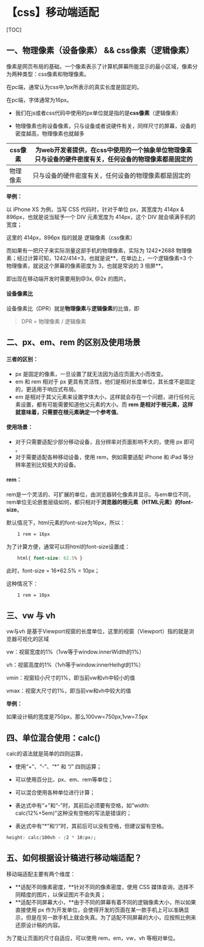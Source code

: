 # 【css】移动端适配

[TOC]



## 一、物理像素（设备像素） && css像素（逻辑像素）

像素是网页布局的基础，一个像素表示了计算机屏幕所能显示的最小区域，像素分为两种类型：css像素和物理像素。

在pc端，通常认为css中,1px所表示的真实长度是固定的。

在pc端，字体通常为16px。

- 我们在js或者css代码中使用的px单位就是指的是**css像素**（逻辑像素）

- 物理像素也称设备像素，只与设备或者说硬件有关，同样尺寸的屏幕，设备的密度越高，物理像素也就越多

| css像素  | 为web开发者提供，在css中使用的一个抽象单位物理像素只与设备的硬件密度有关，任何设备的物理像素都是固定的 |
| -------- | ------------------------------------------------------------ |
| 物理像素 | 只与设备的硬件密度有关，任何设备的物理像素都是固定的         |



**举例：**

以 iPhone XS 为例，当写 CSS 代码时，针对于单位 px，其宽度为 414px & 896px，也就是说当赋予一个 DIV 元素宽度为 414px，这个 DIV 就会填满手机的宽度；

这里的 414px，896px 指的就是 逻辑像素（css像素）

而如果有一把尺子来实际测量这部手机的物理像素，实际为 1242\*2688 物理像素；经过计算可知，1242/414=3，也就是说**，在单边上，一个逻辑像素=3 个物理像素，就说这个屏幕的像素密度为 3，也就是常说的 3 倍屏**。

即出现在移动端开发时需要用到@3x, @2x 的图片。



#### 设备像素比

设备像素比（DPR）就是**物理像素**与**逻辑像素**的比值，即

> DPR = 物理像素 / 逻辑像素



## 二、px、em、rem 的区别及使用场景

#### 三者的区别：

- px 是固定的像素，一旦设置了就无法因为适应页面大小而改变。
- em 和 rem 相对于 px 更具有灵活性，他们是相对长度单位，其长度不是固定的，更适用于响应式布局。
- em 是相对于其父元素来设置字体大小，这样就会存在一个问题，进行任何元素设置，都有可能需要知道他父元素的大小。而 **rem 是相对于根元素，这样就意味着，只需要在根元素确定一个参考值**。



#### 使用场景：

- 对于只需要适配少部分移动设备，且分辨率对页面影响不大的，使用 px 即可 。
- 对于需要适配各种移动设备，使用 rem，例如需要适配 iPhone 和 iPad 等分辨率差别比较挺大的设备。



#### rem：

rem是一个灵活的、可扩展的单位，由浏览器转化像素并显示。与em单位不同，rem单位无论嵌套层级如何，都只相对于**浏览器的根元素（HTML元素）的font-size**。

默认情况下，html元素的font-size为16px，所以：

```css
    1 rem = 16px
```

为了计算方便，通常可以将html的font-size设置成：

```css
    html{ font-size: 62.5% }
```

此时，font-size = 16*62.5% = 10px；

这种情况下：

```css
    1 rem = 10px
```



## 三、vw 与 vh

vw与vh 是基于Viewport视窗的长度单位，这里的视窗（Viewport）指的就是浏览器可视化的区域

vw：视窗宽度的1%（1vw等于window.innerWidth的1%）

vh：视窗高度的1%（1vh等于window.innerHeihgt的1%）

vmin：视窗较小尺寸的1%，即当前vw和vh中较小的值

vmax：视窗大尺寸的1%，即当前vw和vh中较大的值



**举例：**

如果设计稿的宽度是750px，那么100vw=750px,1vw=7.5px



## 四、单位混合使用：calc()

calc的语法就是简单的四则运算，

- 使用“+”、“-”、“*” 和 “/” 四则运算；
- 可以使用百分比、px、em、rem等单位；

- 可以混合使用各种单位进行计算；
- 表达式中有“+”和“-”时，其前后必须要有空格，如"width: calc(12%+5em)"这种没有空格的写法是错误的；
- 表达式中有“*”和“/”时，其前后可以没有空格，但建议留有空格。
  

```css
height: calc(100vh - (2 * 10)px);
```



## 五、如何根据设计稿进行移动端适配？

移动端适配主要有两个维度：

- **适配不同像素密度，**针对不同的像素密度，使用 CSS 媒体查询，选择不同精度的图片，以保证图片不会失真；
- **适配不同屏幕大小，**由于不同的屏幕有着不同的逻辑像素大小，所以如果直接使用 px 作为开发单位，会使得开发的页面在某一款手机上可以准确显示，但是在另一款手机上就会失真。为了适配不同屏幕的大小，应按照比例来还原设计稿的内容。

为了能让页面的尺寸自适应，可以使用 rem，em，vw，vh 等相对单位。